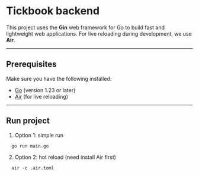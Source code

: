 # Tickbook backend

This project uses the **Gin** web framework for Go to build fast and lightweight web applications. For live reloading during development, we use **Air**.

---

## Prerequisites

Make sure you have the following installed:

- [Go](https://golang.org/doc/install) (version 1.23 or later)
- [Air](https://github.com/cosmtrek/air) (for live reloading)

---

## Run project

1. Option 1: simple run

```
  go run main.go
```
2. Option 2: hot reload (need install Air first)
```
  air -c .air.toml
```
